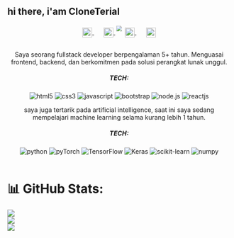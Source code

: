 ## hi there, i'am CloneTerial


<div align="center" style="margin-bottom: 10px;"> 
<img src="https://a.top4top.io/p_30491qoty0.gif" style="transform: scale(0.8);">
</div>
<p align="center" style="margin: -20px 0 30px;">
  <a href="https://github.com/CloneTerial "target="_blank" style='margin-right:10px'>
    <img align="center" src="https://cdn.jsdelivr.net/npm/simple-icons@3.0.1/icons/github.svg" alt="GitHub" height="22px" width="22px" />
  </a>
  &nbsp;&nbsp;
  <a href="https://www.youtube.com/@udinchanel2016" target="_blank" style='margin-right:10px'>
    <img align="center" src="https://cdn.jsdelivr.net/npm/simple-icons@3.0.1/icons/youtube.svg" alt="LinkedIn" height="22px" width="22px" />
  </a>
  &nbsp;&nbsp;
  <a href="https://www.instagram.com/tobangado155" target="_blank" style='margin-right:10px'>
    <img align="center" src="https://cdn.jsdelivr.net/npm/simple-icons@3.0.1/icons/instagram.svg" alt="Instagram" height="22px" width="22px" />
  </a>
  &nbsp;&nbsp;
  <a href="https://wa.me/6283879762937" target="_blank">
    <img align="center" src="https://cdn.jsdelivr.net/npm/simple-icons@3.0.1/icons/whatsapp.svg" alt="WhatsApp" height="22px" width="22px" />
  </a>
 
<div align="center">
  <p>
Saya seorang fullstack developer berpengalaman 5+ tahun. Menguasai frontend, backend, dan berkomitmen pada solusi perangkat lunak unggul.
</p>

<h5> TECH: </h5>
<img alt="html5" src="https://img.shields.io/badge/-HTML5-E34F26?style=flat-square&logo=html5&logoColor=white" />
  <img alt="css3" src="https://img.shields.io/badge/-CSS3-1572B6?style=flat-square&logo=css3&logoColor=white" />
  <img alt="javascript" src="https://img.shields.io/badge/-JavaScript-F7DF1E?style=flat-square&logo=javascript&logoColor=black" />
  <img alt="bootstrap" src="https://img.shields.io/badge/-Bootstrap-7952B3?style=flat-square&logo=bootstrap&logoColor=white" />
  <img alt="node.js" src="https://img.shields.io/badge/-Node.js-339933?style=flat-square&logo=node.js&logoColor=white" />
  <img alt="reactjs" src="https://img.shields.io/badge/-ReactJs-61DAFB?logo=react&logoColor=white&style=flat-square" />
<br/>
<p>
saya juga tertarik pada artificial intelligence, saat ini saya sedang mempelajari machine learning selama kurang lebih 1 tahun. 
<br/>
<h5> TECH: </h5>
<img alt="python" src="https://img.shields.io/badge/-Python-3776AB?style=flat-square&logo=python&logoColor=white" />
<img alt="pyTorch" src="https://img.shields.io/badge/PyTorch-%23EE4C2C.svg?style=flat-square&logo=PyTorch&logoColor=white" />
<img alt="TensorFlow" src="https://img.shields.io/badge/TensorFlow-%23FF6F00.svg?style=flat-square&logo=TensorFlow&logoColor=white" />
<img alt="Keras" src="https://img.shields.io/badge/Keras-%23D00000.svg?style=flat-square&logo=Keras&logoColor=white" />
<img alt="scikit-learn" src="https://img.shields.io/badge/scikit--learn-%23F7931E.svg?style=flat-square&logo=scikit-learn&logoColor=white" />
<img alt="numpy" src="https://img.shields.io/badge/numpy-%23013243.svg?style=flat-square&logo=numpy&logoColor=white" />
</div>
<br/>


# 📊 GitHub Stats:
![](https://github-readme-stats.vercel.app/api?username=CloneTerial&theme=dark&hide_border=false&include_all_commits=false&count_private=false)<br/>
![](https://github-readme-streak-stats.herokuapp.com/?user=CloneTerial&theme=dark&hide_border=false)<br/>
![](https://github-readme-stats.vercel.app/api/top-langs/?username=CloneTerial&theme=dark&hide_border=false&include_all_commits=false&count_private=false&layout=compact)
